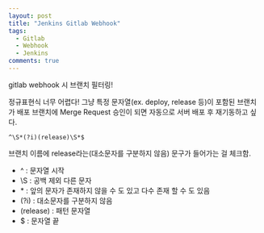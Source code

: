 ```yaml
---
layout: post
title: "Jenkins Gitlab Webhook"
tags:
  - Gitlab
  - Webhook
  - Jenkins 
comments: true  
---
```


gitlab webhook 시 브랜치 필터링!

정규표현식 너무 어렵다! 그냥 특정 문자열(ex. deploy, release 등)이 포함된 브랜치가 배포 브랜치에 Merge Request 승인이 되면 자동으로 서버 배포 후 재기동하고 싶다. 

```
^\S*(?i)(release)\S*$
```

브랜치 이름에 release라는(대소문자를 구분하지 않음) 문구가 들어가는 걸 체크함.

* ^ : 문자열 시작
* \S : 공백 제외 다른 문자
* \* : 앞의 문자가 존재하지 않을 수 도 있고 다수 존재 할 수 도 있음
* (?i) : 대소문자를 구분하지 않음
* (release) : 패턴 문자열
* $ : 문자열 끝
